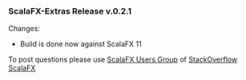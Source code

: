 ### ScalaFX-Extras Release v.0.2.1

Changes:

* Build is done now against ScalaFX 11

To post questions please use [ScalaFX Users Group][5] of [StackOverflow ScalaFX][6]  

[5]: https://groups.google.com/forum/#!forum/scalafx-users
[6]: https://stackoverflow.com/questions/tagged/scalafx

